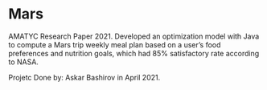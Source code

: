 # Mars
AMATYC Research Paper 2021. 
Developed an optimization model with Java to compute a Mars trip weekly meal plan based on 
a user’s food preferences and nutrition goals, which had 85% satisfactory rate according to NASA.

Projetc Done by: Askar Bashirov in April 2021.
